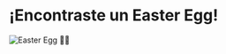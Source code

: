 # ¡Encontraste un Easter Egg!

![Easter Egg 🥚🥚](https://static.wikia.nocookie.net/animalcrossing/images/0/0a/NH-Furniture-Wobbling_Zipper_toy.png/revision/latest?cb=20200412165739)